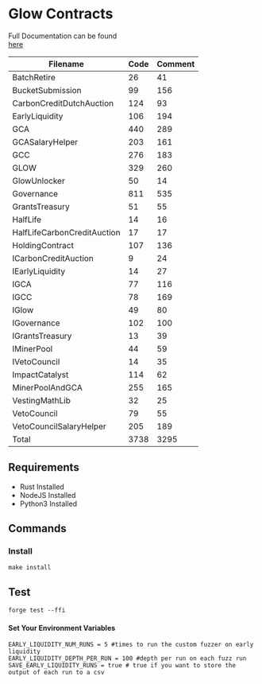 # Glow Contracts
Full Documentation can be found  
<a href="https://solidity.glowlabs.org">here</a>

| Filename | Code | Comment |
|----------|------|---------|
| BatchRetire | 26 | 41 |
| BucketSubmission | 99 | 156 |
| CarbonCreditDutchAuction | 124 | 93 |
| EarlyLiquidity | 106 | 194 |
| GCA | 440 | 289 |
| GCASalaryHelper | 203 | 161 |
| GCC | 276 | 183 |
| GLOW | 329 | 260 |
| GlowUnlocker | 50 | 14 |
| Governance | 811 | 535 |
| GrantsTreasury | 51 | 55 |
| HalfLife | 14 | 16 |
| HalfLifeCarbonCreditAuction | 17 | 17 |
| HoldingContract | 107 | 136 |
| ICarbonCreditAuction | 9 | 24 |
| IEarlyLiquidity | 14 | 27 |
| IGCA | 77 | 116 |
| IGCC | 78 | 169 |
| IGlow | 49 | 80 |
| IGovernance | 102 | 100 |
| IGrantsTreasury | 13 | 39 |
| IMinerPool | 44 | 59 |
| IVetoCouncil | 14 | 35 |
| ImpactCatalyst | 114 | 62 |
| MinerPoolAndGCA | 255 | 165 |
| VestingMathLib | 32 | 25 |
| VetoCouncil | 79 | 55 |
| VetoCouncilSalaryHelper | 205 | 189 |
| Total | 3738 | 3295 |


## Requirements
* Rust Installed
* NodeJS Installed
* Python3 Installed

## Commands

### Install
```make install```

## Test
```forge test --ffi```




#### Set Your Environment Variables
```env
EARLY_LIQUIDITY_NUM_RUNS = 5 #times to run the custom fuzzer on early liquidity
EARLY_LIQUIDITY_DEPTH_PER_RUN = 100 #depth per run on each fuzz run
SAVE_EARLY_LIQUIDITY_RUNS = true # true if you want to store the output of each run to a csv
```
